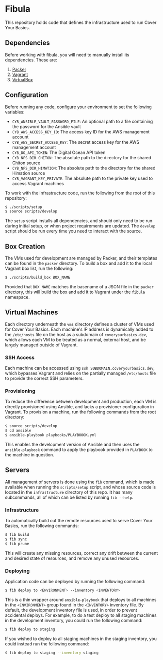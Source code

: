 # Fibula

This repository holds code that defines the infrastructure used to run Cover
Your Basics.

## Dependencies

Before working with fibula, you will need to manually install its dependencies.
These are:

1. [Packer](https://www.packer.io/downloads.html)
2. [Vagrant](https://www.vagrantup.com/downloads.html)
3. [VirtualBox](https://www.virtualbox.org/wiki/Downloads)

## Configuration

Before running any code, configure your environment to set the following
variables:

* `CYB_ANSIBLE_VAULT_PASSWORD_FILE`: An optional path to a file containing the password for the Ansible vault
* `CYB_AWS_ACCESS_KEY_ID`: The access key ID for the AWS management account
* `CYB_AWS_SECRET_ACCESS_KEY`: The secret access key for the AWS management account
* `CYB_DO_API_TOKEN`: The Digital Ocean API token
* `CYB_NFS_DIR_CHITON`: The absolute path to the directory for the shared Chiton source
* `CYB_NFS_DIR_HIMATION`: The absolute path to the directory for the shared Himation source
* `CYB_VAGRANT_KEY_PRIVATE`: The absolute path to the private key used to access Vagrant machines

To work with the infrastructure code, run the following from the root of this
repository:

```sh
$ ./scripts/setup
$ source scripts/develop
```

The `setup` script installs all dependencies, and should only need to be run
during initial setup, or when project requirements are updated.  The `develop`
script should be run every time you need to interact with the source.

## Box Creation

The VMs used for development are managed by Packer, and their templates can be
found in the `packer` directory.  To build a box and add it to the local Vagrant
box list, run the following:

```sh
$ ./scripts/build_box BOX_NAME
```

Provided that `BOX_NAME` matches the basename of a JSON file in the `packer`
directory, this will build the box and add it to Vagrant under the `fibula`
namespace.

## Virtual Machines

Each directory underneath the `vms` directory defines a cluster of VMs used for
Cover Your Basics.  Each machine's IP address is dynamically added to the
`/etc/hosts` file on the host as a subdomain of `coveryourbasics.dev`, which
allows each VM to be treated as a normal, external host, and be largely managed
outside of Vagrant.

### SSH Access

Each machine can be accessed using `ssh SUBDOMAIN.coveryourbasics.dev`, which
bypasses Vagrant and relies on the partially managed `/etc/hosts` file to
provide the correct SSH parameters.

### Provisioning

To reduce the difference between development and production, each VM is directly
provisioned using Ansible, and lacks a provisioner configuration in Vagrant.  To
provision a machine, run the following commands from the root directory:

```bash
$ source scripts/develop
$ cd ansible
$ ansible-playbook playbooks/PLAYBOOOK.yml
```

This enables the development version of Ansible and then uses the
`ansible-playbook` command to apply the playbook provided in `PLAYBOOK` to the
machine in question.

## Servers

All management of servers is done using the `fib` command, which is made
available when running the `scripts/setup` script, and whose source code is
located in the `infrastructure` directory of this repo.  It has many
subcommands, all of which can be listed by running `fib --help`.

### Infrastructure

To automatically build out the remote resources used to serve Cover Your Basics,
run the following commands:

```bash
$ fib build
$ fib sync
$ fib prune
```

This will create any missing resources, correct any drift between the current
and desired state of resources, and remove any unused resources.

### Deploying

Application code can be deployed by running the following command:

```bash
$ fib deploy to <ENVIRONMENT> --inventory <INVENTORY>
```

This is a thin wrapper around `ansible-playbook` that deploys to all machines
in the `<ENVIRONMENT>` group found in the `<INVENTORY>` inventory file. By
default, the development inventory file is used, in order to prevent accidental
deploys.  For example, to do a test deploy to all staging machines in the
development inventory, you could run the following command:

```bash
$ fib deploy to staging
```

If you wished to deploy to all staging machines in the staging inventory, you
could instead run the following command:

```bash
$ fib deploy to staging --inventory staging
```
